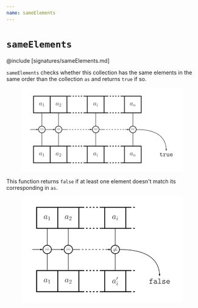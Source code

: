 ```yaml
---
name: sameElements
---
```


# `sameElements`

@include [signatures/sameElements.md]

`sameElements` checks whether this collection has the same elements in the same order than the collection `as` and returns `true` if so.

<figure class="diagram">
  <img src="images/sameElements.svg" alt="sameElements function">
  <!-- <figcaption class="diagram-desc"></figcaption> -->
</figure>

This function returns `false` if at least one element doesn't match its corresponding in `as`.

<figure class="diagram">
  <img src="images/sameElements.2.svg" alt="sameElements function">
  <!-- <figcaption class="diagram-desc"></figcaption> -->
</figure>
